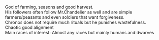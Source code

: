God of farming, seasons and good harvest.  
His followers often follow Mr.Chandelier as well and are simple farmers/peasants and even soldiers that want forgiveness.  
Chronos does not require much rituals but he punishes wastefulness.  
Chaotic good alignment  
Main races of interest: Almost any races but mainly humans and dwarves